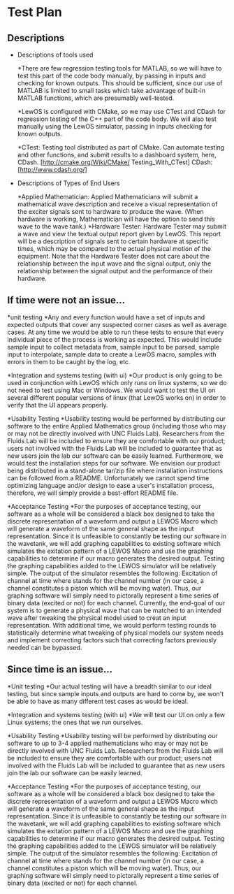 # Test Plan



## Descriptions

* Descriptions of tools used

    *There are few regression testing tools for MATLAB, so we will have to test this part of the code body
	manually, by passing in inputs and checking for known outputs. This should be sufficient, since our
	use of MATLAB is limited to small tasks which take advantage of built-in MATLAB functions, which are
	presumably well-tested.

    *LewOS is configured with CMake, so we may use CTest and CDash for regression testing of the C++ part
	of the code body. We will also test manually using the LewOS simulator, passing in inputs checking for
	known outputs.

    *CTest: Testing tool distributed as part of CMake. Can automate testing and other functions,
	and submit results to a dashboard system, here, CDash. [http://cmake.org/Wiki/CMake/
	Testing_With_CTest]
	CDash: [http://www.cdash.org/]

* Descriptions of Types of End Users

    *Applied Mathematician: Applied Mathematicians will submit a mathematical wave description
	and receive a visual representation of the exciter signals sent to hardware to produce the wave.
	(When hardware is working, Mathematician will have the option to send this wave to the wave
	tank.)
	*Hardware Tester: Hardware Tester may submit a wave and view the textual output report
	given by LewOS. This report will be a description of signals sent to certain hardware at specific
	times, which may be compared to the actual physical motion of the equipment. Note that the
	Hardware Tester does not care about the relationship between the input wave and the signal
	output, only the relationship between the signal output and the performance of their hardware.


## If time were not an issue...

*unit testing
    *Any and every function would have a set of inputs and expected outputs that cover any suspected corner cases as well as average cases.  At any time we would be able to run these tests to ensure that every individual piece of the process is working as expected.  This would include sample input to collect metadata from, sample input to be parsed, sample input to interpolate, sample data to create a LewOS macro, samples with errors in them to be caught by the log, etc.

*Integration and systems testing (with ui)
	*Our product is only going to be used in conjunction with LewOS which only runs on linux systems, so we do not need to test using Mac or Windows.  We would want to test the UI on several different popular versions of linux (that LewOS works on) in order to verify that the UI appears properly.

*Usability Testing
	*Usability testing would be performed by distributing our software to the entire Applied Mathematics group (including those who may or may not be directly involved with UNC Fluids Lab). Researchers from the Fluids Lab will be included to ensure they are comfortable with our product; users not involved with the Fluids Lab will be included to guarantee that as new users join the lab our software can be easily learned. Furthermore, we would test the installation steps for our software. We envision our product being distributed in a stand-alone tar/zip file where installation instructions can be followed from a README. Unfortunately we cannot spend time optimizing language and/or design to ease a user's installation process, therefore, we will simply provide a best-effort README file.

*Acceptance Testing
	*For the purposes of acceptance testing, our software as a whole will be considered a black box designed to take the discrete representation of a waveform and output a LEWOS Macro which will generate a waveform of the same general shape as the input representation. Since it is unfeasible to constantly be testing our software in the wavetank, we will add graphing capabilities to existing software which simulates the exitation pattern of a LEWOS Macro and use the graphing capabilities to determine if our macro generates the desired output.
	Testing the graphing capabilities added to the LEWOS simulator will be relatively simple. The output of the simulator resembles the following:
		Excitation of channel <num> at time <timestamp>
	where <num> stands for the channel number (in our case, a channel constitutes a piston which will be moving water). Thus, our graphing software will simply need to pictorally represent a time series of binary data (excited or not) for each channel.
	Currently, the end-goal of our system is to generate a physical wave that can be matched to an intended wave after tweaking the physical model used to creat an input representation. With additional time, we would perform testing rounds to statistically determine what tweaking of physical models our system needs and implement correcting factors such that correcting factors previously needed can be bypassed.

## Since time is an issue...

*Unit testing
	*Our actual testing will have a breadth similar to our ideal testing, but since sample inputs and outputs are hard to come by, we won't be able to have as many different test cases as would be ideal.

*Integration and systems testing (with ui)
	*We will test our UI on only a few Linux systems; the ones that we run ourselves.

*Usability Testing
	*Usability testing will be performed by distributing our software to up to 3-4 applied mathematicians who may or may not be directly involved with UNC Fluids Lab. Researchers from the Fluids Lab will be included to ensure they are comfortable with our product; users not involved with the Fluids Lab will be included to guarantee that as new users join the lab our software can be easily learned. 

*Acceptance Testing
	*For the purposes of acceptance testing, our software as a whole will be considered a black box designed to take the discrete representation of a waveform and output a LEWOS Macro which will generate a waveform of the same general shape as the input representation. Since it is unfeasible to constantly be testing our software in the wavetank, we will add graphing capabilities to existing software which simulates the exitation pattern of a LEWOS Macro and use the graphing capabilities to determine if our macro generates the desired output.
	Testing the graphing capabilities added to the LEWOS simulator will be relatively simple. The output of the simulator resembles the following:
		Excitation of channel <num> at time <timestamp>
	where <num> stands for the channel number (in our case, a channel constitutes a piston which will be moving water). Thus, our graphing software will simply need to pictorally represent a time series of binary data (excited or not) for each channel.
